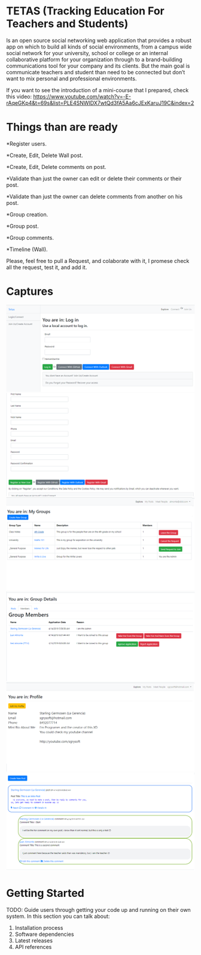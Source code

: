 # TETAS (Tracking Education For Teachers and Students)

Is an open source social networking web application that provides a robust app on which to build all kinds of social environments, from a campus wide social network for your university, school or college or an internal collaborative platform for your organization through to a brand-building communications tool for your company and its clients. But the main goal is communicate teachers and student than need to be connected but don’t want to mix personal and professional environments.

If you want to see the introduction of a mini-course that I prepared, check this video: https://www.youtube.com/watch?v=-E-rAqeGKp4&t=69s&list=PLE4SNWIDX7wtQd3fA5Aa6cJExKaruJ19C&index=2

# Things than are ready

*Register users.

*Create, Edit, Delete Wall post.

*Create, Edit, Delete comments on post.

*Validate than just the owner can edit or delete their comments or their post.

*Validate than just the owner can delete comments from another on his post.

*Group creation.

*Group post.

*Group comments.

*Timeline (Wall).

 
 Please, feel free to pull a Request, and colaborate with it, I promese check all the request, test it, and add it.
 
 
 # Captures
 ![Screenshot](1Login.png)
  ![Screenshot](2Register.png)
   ![Screenshot](3Groups.png)
    ![Screenshot](4GroupMembers.png)
     ![Screenshot](5Profile.png)
      ![Screenshot](6Post.png)


# Getting Started
TODO: Guide users through getting your code up and running on their own system. In this section you can talk about:
1.	Installation process
2.	Software dependencies
3.	Latest releases
4.	API references

 

